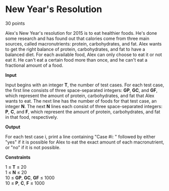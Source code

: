 # New Year's Resolution #

30 points

Alex's New Year's resolution for 2015 is to eat healthier foods. He's done some research and has found out that calories come from three main sources, called macronutrients: protein, carbohydrates, and fat. Alex wants to get the right balance of protein, carbohydrates, and fat to have a balanced diet. For each available food, Alex can only choose to eat it or not eat it. He can't eat a certain food more than once, and he can't eat a fractional amount of a food.

**Input**

Input begins with an integer **T**, the number of test cases. For each test case, the first line consists of three space-separated integers: **GP**, **GC**, and **GF**, which represent the amount of protein, carbohydrates, and fat that Alex wants to eat. The next line has the number of foods for that test case, an integer **N**. The next **N** lines each consist of three space-separated integers: **P**, **C**, and **F**, which represent the amount of protein, carbohydrates, and fat in that food, respectively.

**Output**

For each test case i, print a line containing "Case #i: " followed by either "yes" if it is possible for Alex to eat the exact amount of each macronutrient, or "no" if it is not possible.

**Constraints**

1 ≤ **T** ≤ 20 </br>
1 ≤ **N** ≤ 20 </br>
10 ≤ **GP**, **GC**, **GF** ≤ 1000 </br>
10 ≤ **P**, **C**, **F** ≤ 1000 
